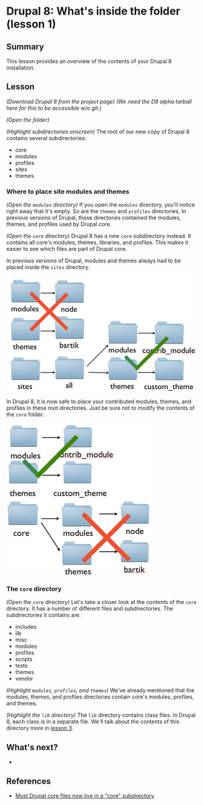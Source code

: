 # Drupal 8: What's inside the folder (lesson 1)

## Summary

This lesson provides an overview of the contents of your Drupal 8 installation.

## Lesson

*(Download Drupal 8 from the project page)*
*(We need the D8 alpha tarball here for this to be accessible w/o git.)*

*(Open the folder)*

*(Highlight subdirectories onscreen)* The root of our new copy of Drupal 8
contains several subdirectories:

* core
* modules
* profiles
* sites
* themes

### Where to place site modules and themes

*(Open the `modules` directory)* If you open the `modules` directory,
you'll notice right away that it's empty. So are the `themes` and `profiles`
directories. In previous versions of Drupal, these directories contained the
modules, themes, and profiles used by Drupal core.

*(Open the `core` directory)* Drupal 8 has a new `core` subdirectory
instead. It contains all core's modules, themes, libraries, and profiles. This
makes it easier to see which files are part of Drupal core.

In previous versions of Drupal, modules and themes always had to be placed
inside the `sites` directory.

![Drupal 7: place modules in sites/all/modules](directories_d7.png)

In Drupal 8, it is now safe to place your contributed modules, themes, and
profiles in these root directories. Just be sure not to modify the contents of
the `core` folder.

![Drupal 8: place modules in the root modules directory, but not in the core/modules directory](directories_d8.png)

### The `core` directory

*(Open the `core` directory)* Let's take a closer look at the contents of the
`core` directory. It has a number of different files and subdirectories. The
subdirectories it contains are:

* includes
* lib
* misc
* modules
* profiles
* scripts
* tests
* themes
* vendor

*(Highlight `modules`, `profiles`, and `themes`)* We've already mentioned that
the modules, themes, and profiles directories contain core's modules, profiles,
and themes.

*(Highlight the `lib` directory)* The `lib` directory contains class files. In
Drupal 8, each class is in a separate file. We'll talk about the contents of
this directory more in [lesson 3](../lesson_3/index.md).

## What's next?
*

## References
* [Most Drupal core files now live in a "core" subdirectory](https://drupal.org/node/1327978)

